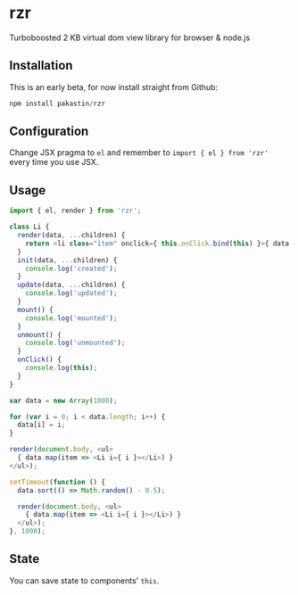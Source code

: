 # rzr
Turboboosted 2 KB virtual dom view library for browser &amp; node.js

## Installation
This is an early beta, for now install straight from Github:
```js
npm install pakastin/rzr
```

## Configuration
Change JSX pragma to `el` and remember to `import { el } from 'rzr'` every time you use JSX.

## Usage

```js
import { el, render } from 'rzr';

class Li {
  render(data, ...children) {
    return <li class="item" onclick={ this.onClick.bind(this) }>{ data.i }</li>
  }
  init(data, ...children) {
    console.log('created');
  }
  update(data, ...children) {
    console.log('updated');
  }
  mount() {
    console.log('mounted');
  }
  unmount() {
    console.log('unmounted');
  }
  onClick() {
    console.log(this);
  }
}

var data = new Array(1000);

for (var i = 0; i < data.length; i++) {
  data[i] = i;
}

render(document.body, <ul>
  { data.map(item => <Li i={ i }></Li>) }
</ul>);

setTimeout(function () {
  data.sort(() => Math.random() - 0.5);

  render(document.body, <ul>
    { data.map(item => <Li i={ i }></Li>) }
  </ul>);
}, 1000);
```

## State

You can save state to components' `this`.
